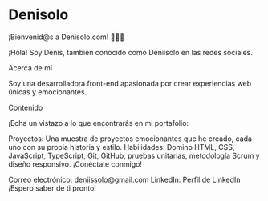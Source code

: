 # Denisolo
¡Bienvenid@s a Denisolo.com! 👩🏻‍💻

¡Hola! Soy Denis, también conocido como Deniisolo en las redes sociales.

Acerca de mí

Soy una desarrolladora front-end apasionada por crear experiencias web únicas y emocionantes.

Contenido

¡Echa un vistazo a lo que encontrarás en mi portafolio:

Proyectos: Una muestra de proyectos emocionantes que he creado, cada uno con su propia historia y estilo.
Habilidades: Domino HTML, CSS, JavaScript, TypeScript, Git, GitHub, pruebas unitarias, metodología Scrum y diseño responsivo.
¡Conéctate conmigo!

Correo electrónico: deniissolo@gmail.com
LinkedIn: Perfil de LinkedIn
¡Espero saber de ti pronto!

